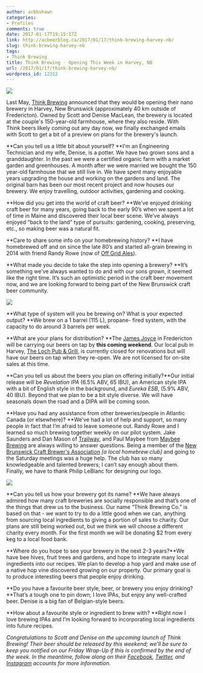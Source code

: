```yaml
---
author: acbbshawn
categories:
- Profiles
comments: true
date: 2017-01-17T19:15:17Z
link: http://acbeerblog.ca/2017/01/17/think-brewing-harvey-nb/
slug: think-brewing-harvey-nb
tags:
- Think Brewing
title: Think Brewing - Opening This Week in Harvey, NB
url: /2017/01/17/think-brewing-harvey-nb/
wordpress_id: 12312
---
```


[![](http://acbeerblog.ca/wp-content/uploads/2018/01/thinkbrewinglogo.jpg)](http://acbeerblog.ca/wp-content/uploads/2018/01/thinkbrewinglogo.jpg)

Last May, [Think Brewing](https://www.facebook.com/thinkbrewing/) announced that they would be opening their nano brewery in Harvey, New Brunswick (approximately 40 km outside of Fredericton). Owned by Scott and Denise MacLean, the brewery is located at the couple's 150-year-old farmhouse, where they also reside. With Think beers likely coming out any day now, we finally exchanged emails with Scott to get a bit of a preview on plans for the brewery's launch.

**Can you tell us a little bit about yourself?
**I'm an Engineering Technician and my wife, Denise, is a potter. We have two grown sons and a granddaughter. In the past we were a certified organic farm with a market garden and greenhouses. A month after we were married we bought the 150 year-old farmhouse that we still live in. We have spent many enjoyable years upgrading the house and working on the gardens and land. The original barn has been our most recent project and now houses our brewery. We enjoy travelling, outdoor activities, gardening and cooking.

**How did you get into the world of craft beer?
**We’ve enjoyed drinking craft beer for many years, going back to the early 90’s when we spent a lot of time in Maine and discovered their local beer scene. We’ve always enjoyed “back to the land” type of pursuits: gardening, cooking, preserving, etc., so making beer was a natural fit.

**Care to share some info on your homebrewing history?
**I have homebrewed off and on since the late 80’s and started all-grain brewing in 2014 with friend Randy Rowe (now of [Off Grid Ales](http://www.offgridales.com/)).

**What made you decide to take the step into opening a brewery?
**It’s something we’ve always wanted to do and with our sons grown, it seemed like the right time. It’s such an optimistic period in the craft beer movement now, and we are looking forward to being part of the New Brunswick craft beer community.

[![](http://acbeerblog.ca/wp-content/uploads/2018/01/IMG_2226.jpg)](http://acbeerblog.ca/wp-content/uploads/2018/01/IMG_2226.jpg)

**What type of system will you be brewing on? What is your expected output?
**We brew on a 1 barrel (115 L), propane- fired system, with the capacity to do around 3 barrels per week.

**What are your plans for distribution?
**The [James Joyce](https://www.facebook.com/The-James-Joyce-Pub-187205728006725/?fref=ts) in Fredericton will be carrying our beers on tap by **this coming weekend**. Our local pub in Harvey, [The Loch Pub & Grill](https://www.facebook.com/LougheedPub/), is currently closed for renovations but will have our beers on tap when they re-open. We are not licensed for on-site sales at this time.

**Can you tell us about the beers you plan on offering initially?**Our initial release will be _Revelation IPA_ (6.5% ABV, 65 IBU), an American style IPA with a bit of English style in the background, and _Eureka ESB_, (5.9% ABV, 40 IBU). Beyond that we plan to be a bit style diverse. We will have seasonals down the road and a DIPA will be coming soon.

**Have you had any assistance from other breweries/people in Atlantic Canada (or elsewhere)?
**We’ve had a lot of help and support, so many people in fact that I’m afraid to leave someone out. Randy Rowe and I learned so much brewing together weekly on our pilot system. Jake Saunders and Dan Mason of [Trailway](http://www.trailwaybrewing.com/), and Paul Maybee from [Maybee Brewing](http://www.maybeebrew.com/) are always willing to answer questions. Being a member of the [New Brunswick Craft Brewer's Association](http://nbcba.org/forum/) _[a local homebrew club]_ and going to the Saturday meetings was a huge help. The club has so many knowledgeable and talented brewers; I can’t say enough about them. Finally, we have to thank Philip LeBlanc for designing our logo.

[![](http://acbeerblog.ca/wp-content/uploads/2018/01/IMG_1978.jpg)](http://acbeerblog.ca/wp-content/uploads/2018/01/IMG_1978.jpg)

**Can you tell us how your brewery got its name?
**We have always admired how many craft breweries are socially responsible and that’s one of the things that drew us to the business. Our name “Think Brewing Co.” is based on that - we want to try to do a little good when we can, anything from sourcing local ingredients to giving a portion of sales to charity. Our plans are still being worked out, but we think we will choose a different charity every month. For the first month we will be donating $2 from every keg to a local food bank.

**Where do you hope to see your brewery in the next 2-3 years?**We have bee hives, fruit trees and gardens, and hope to integrate many local ingredients into our recipes. We plan to develop a hop yard and make use of a native hop vine discovered growing on our property. Our primary goal is to produce interesting beers that people enjoy drinking.

**Do you have a favourite beer style, beer, or brewery you enjoy drinking?
**That’s a tough one to pin down; I love IPAs, but enjoy any well-crafted beer. Denise is a big fan of Belgian-style beers.

**How about a favourite style or ingredient to brew with?
**Right now I love brewing IPAs and I’m looking forward to incorporating local ingredients into future recipes.

_Congratulations to Scott and Denise on the upcoming launch of Think Brewing! Their beer should be released by this weekend; we'll be sure to keep you notified on our Friday Wrap-Up if this is confirmed by the end of the week. In the meantime, follow along on their [Facebook](https://www.facebook.com/thinkbrewing/), [Twitter](https://twitter.com/ThinkBrewing), and [Instagram](https://www.instagram.com/thinkbrewing/?hl=en) accounts for more information._
